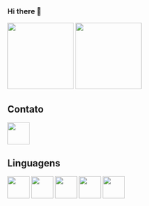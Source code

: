 ### Hi there 👋

<div>
    <img height="150em" src="https://github-readme-stats.vercel.app/api?username=costahigor&show_icons=true&theme=tokyonight">
    <img height="150em" src="https://github-readme-stats.vercel.app/api/top-langs/?username=costahigor">
</div>


## Contato

<a href = "www.linkedin.com/in/HigorvCosta">
    <img src = "https://cdn.jsdelivr.net/gh/devicons/devicon/icons/linkedin/linkedin-original.svg" align = "center" height = "50" widith = "60">
</a>

## Linguagens

<div>
    <img src = "https://cdn.jsdelivr.net/gh/devicons/devicon/icons/django/django-original.svg" align = "center" height = "50" widith = "60">
    <img src = "https://cdn.jsdelivr.net/gh/devicons/devicon/icons/python/python-original-wordmark.svg" align = "center" height = "50" widith = "60">
    <img src = "https://cdn.jsdelivr.net/gh/devicons/devicon/icons/html5/html5-original-wordmark.svg" align = "center" height = "50" widith = "60">
    <img src = "https://cdn.jsdelivr.net/gh/devicons/devicon/icons/css3/css3-original-wordmark.svg" align = "center" height = "50" widith = "60">
    <img src = "https://cdn.jsdelivr.net/gh/devicons/devicon/icons/kotlin/kotlin-original-wordmark.svg" align = "center" height = "50" widith = "60">
</div>

<!--
**costahigor/costahigor** is a ✨ _special_ ✨ repository because its `README.md` (this file) appears on your GitHub profile.

Here are some ideas to get you started:

- 🔭 I’m currently working on ...
- 🌱 I’m currently learning ...
- 👯 I’m looking to collaborate on ...
- 🤔 I’m looking for help with ...
- 💬 Ask me about ...
- 📫 How to reach me: ...
- 😄 Pronouns: ...
- ⚡ Fun fact: ...
-->
